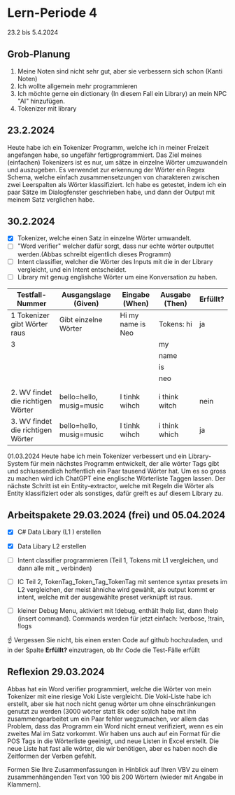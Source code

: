 # Lern-Periode 4

23.2 bis 5.4.2024

## Grob-Planung

1. Meine Noten sind nicht sehr gut, aber sie verbessern sich schon (Kanti Noten)
2. Ich wollte allgemein mehr programmieren
3. Ich möchte gerne ein dictionary (In diesem Fall ein Library) an mein NPC "AI" hinzufügen.
4. Tokenizer mit library

## 23.2.2024

Heute habe ich ein Tokenizer Programm, welche ich in meiner Freizeit angefangen habe, so ungefähr fertigprogrammiert. Das Ziel meines (einfachen) Tokenizers ist es nur, um sätze in einzelne Wörter umzuwandeln und auszugeben.
Es verwendet zur erkennung der Wörter ein Regex Schema, welche einfach zusammensetzungen von charakteren zwischen zwei Leerspalten als Wörter klassifiziert. Ich habe es getestet, indem ich ein paar Sätze im Dialogfenster geschrieben habe, und dann der Output mit meinem Satz verglichen habe.

## 30.2.2024

- [x] Tokenizer, welche einen Satz in einzelne Wörter umwandelt.
- [ ] "Word verifier" welcher dafür sorgt, dass nur echte wörter outputtet werden.(Abbas schreibt eigentlich dieses Programm)
- [ ] Intent classifier, welcher die Wörter des Inputs mit die in der Library vergleicht, und ein Intent entscheidet.
- [ ] Library mit genug englishche Wörter um eine Konversation zu haben.

|      Testfall-Nummer            |      Ausgangslage (Given)   |   Eingabe (When)   |    Ausgabe (Then)       | Erfüllt? |
|      ---------------            |      --------------------   |   --------------   |    --------------       | -------- |
|1 Tokenizer gibt Wörter raus     | Gibt einzelne Wörter        | Hi my name is Neo  |Tokens: hi               | ja       |
|3                                |                             |                    |        my               |          |
|                                 |                             |                    |        name             |          |
|                                 |                             |                    |        is               |          |
|                                 |                             |                    |        neo              |          |
|                                 |                             |                    |                         |          |
|2. WV findet die richtigen Wörter| bello=hello, musig=music    | I tinhk  wihch     |  i think witch          | nein     |
|3. WV findet die richtigen Wörter| bello=hello, musig=music    | I tinhk  wihch     |  i think which          | ja       |

01.03.2024
Heute habe ich mein Tokenizer verbessert und ein Library-System für mein nächstes Programm entwickelt, der alle wörter Tags gibt und schlussendlich hoffentlich ein Paar tausend Wörter hat. Um es so gross zu machen wird ich ChatGPT eine englische Wörterliste Taggen lassen. Der nächste Schritt ist ein Entity-extractor, welche mit Regeln die Wörter als Entity klassifiziert oder als sonstiges, dafür greift es auf diesem Library zu.


## Arbeitspakete 29.03.2024 (frei) und 05.04.2024 

- [x] C# Data Libary (L1 ) erstellen
- [x] Data Libary L2 erstellen
- [ ] Intent classifier programmieren (Teil 1, Tokens mit L1 vergleichen, und dann alle mit _ verbinden)
- [ ] IC Teil 2, TokenTag_Token_Tag_TokenTag mit sentence syntax presets im L2 vergleichen, der meist ähniche wird gewählt, als output kommt er intent, welche mit der ausgewählte preset verknüpft ist raus.
- [ ] kleiner Debug Menu, aktiviert mit !debug, enthält !help list, dann !help (insert command). Commands werden für jetzt einfach: !verbose, !train, !logs


☝️ Vergessen Sie nicht, bis einen ersten Code auf github hochzuladen, und in der Spalte **Erfüllt?** einzutragen, ob Ihr Code die Test-Fälle erfüllt



## Reflexion 29.03.2024
Abbas hat ein Word verifier programmiert, welche die Wörter von mein Tokenizer mit eine riesige Voki Liste vergleicht. Die Voki-Liste habe ich erstellt, aber sie hat noch nicht genug wörter um ohne einschränkungen genutzt zu werden (3000 wörter statt 8k oder so)Ich habe mit ihn zusammengearbeitet um ein Paar fehler wegzumachen, vor allem das Problem, dass das Programm ein Word nicht erneut verifiziert, wenn es ein zweites Mal im Satz vorkommt. Wir haben uns auch auf ein Format für die POS Tags in die Wörterliste geeinigt, und neue Listen in Excel erstellt. Die neue Liste hat fast alle wörter, die wir benötigen, aber es haben noch die Zeitformen der Verben gefehlt. 




Formen Sie Ihre Zusammenfassungen in Hinblick auf Ihren VBV zu einem zusammenhängenden Text von 100 bis 200 Wörtern (wieder mit Angabe in Klammern).
